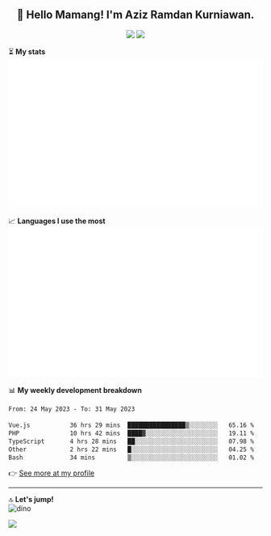<h2 align="center">👋 Hello Mamang! I'm Aziz Ramdan Kurniawan.</h2>  
<p align="center">
  <img src="https://komarev.com/ghpvc/?username=azizramdan">
  <img src="https://wakatime.com/badge/user/90056fa0-4c31-4eca-954e-2a3ac05896f9.svg">
</p>
    
⏳ **My stats**  
![](https://raw.githubusercontent.com/azizramdan/github-stats/master/generated/overview.svg#gh-dark-mode-only)

📈 **Languages I use the most**  
![](https://raw.githubusercontent.com/azizramdan/github-stats/master/generated/languages.svg#gh-dark-mode-only)

📊 **My weekly development breakdown**
<!--START_SECTION:waka-->

```text
From: 24 May 2023 - To: 31 May 2023

Vue.js           36 hrs 29 mins  ████████████████▒░░░░░░░░   65.16 %
PHP              10 hrs 42 mins  ████▓░░░░░░░░░░░░░░░░░░░░   19.11 %
TypeScript       4 hrs 28 mins   ██░░░░░░░░░░░░░░░░░░░░░░░   07.98 %
Other            2 hrs 22 mins   █░░░░░░░░░░░░░░░░░░░░░░░░   04.25 %
Bash             34 mins         ▒░░░░░░░░░░░░░░░░░░░░░░░░   01.02 %
```

<!--END_SECTION:waka-->
👉 [See more at my profile](https://wakatime.com/@azizramdan)
***
🔝 **Let's jump!**  
![dino](https://raw.githubusercontent.com/azizramdan/azizramdan/master/dino.gif)  

![](https://hit.yhype.me/github/profile?user_id=27954794)
